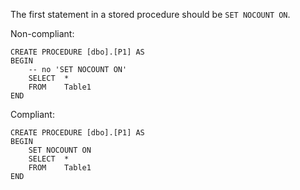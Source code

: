 The first statement in a stored procedure should be `SET NOCOUNT ON`.

Non-compliant:

```tsql
CREATE PROCEDURE [dbo].[P1] AS
BEGIN
    -- no 'SET NOCOUNT ON'
    SELECT  *
    FROM    Table1
END
```

Compliant:

```tsql
CREATE PROCEDURE [dbo].[P1] AS
BEGIN
    SET NOCOUNT ON
    SELECT  *
    FROM    Table1
END
```
